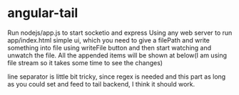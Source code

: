 # angular-tail
Run nodejs/app.js to start socketio and express
Using any web server to run app/index.html simple ui, which you need to give a filePath and write something into file using writeFile button and then start watching and unwatch the file. All the appended items will be shown at below(I am using file stream so it takes some time to see the changes)

line separator is little bit tricky, since regex is needed and this part as long as you could set and feed to tail backend, I think it should work.
